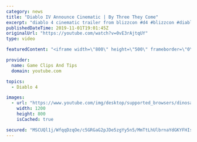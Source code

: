 ```yaml
---
category: news
title: "Diablo IV Announce Cinematic | By Three They Come"
excerpt: "diablo 4 cinematic trailer from blizzcon #d4 #blizzcon #diablo."
publishedDateTime: 2019-11-01T19:01:45Z
originalUrl: "https://youtube.com/watch?v=0vE3rAjtqUY"
type: video

featuredContent: "<iframe width=\"800\" height=\"500\" frameborder=\"0\" src=\"https://www.youtube.com/embed/0vE3rAjtqUY\" allow=\"accelerometer; autoplay; encrypted-media; gyroscope; picture-in-picture\" allowfullscreen></iframe>"

provider:
  name: Game Clips And Tips
  domain: youtube.com

topics:
  - Diablo 4

images:
  - url: "https://www.youtube.com/img/desktop/supported_browsers/dinosaur.png"
    width: 1200
    height: 800
    isCached: true

secured: "MSCUQl1j/WfqqDzqOe/c5GRGaG2pJDe5zgYy5n5/MmTtLhUlbrnaYdGKYFHIsVeKutYvKvEohWfF1YRgWxeyAiWI330rGYosK7I15/T8o0JxmzY+xrpm1Jti9FmbGI8hMr9bydV1K1p0UD1RszYcVsjEHcOvV3WHIMU/s7zMf6U5+8IoXgVsoBnZwxmISAXo0CLv2JrsQ+wvGG9B5cyX4qV7lDk94pnBfSa1efMc08ktLcRZ5KaXuJgRpQEPPazqtaS2/NjyOwOQVcTpJ2dx3qBln6fi+dRemc2DMZZp460eCKeZR/4sxp5eSaFVrVyCjFCKTYw1sxSlwrFBkuA0FKk11eaPMoNUzejGTPhuj0bL+nOc4+4QEDxvYB9cKweEb/HfE8K05dX7KiijaunQTA==;2sDPpaDIx0XdwFXfCLgL5w=="
---
```


